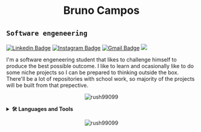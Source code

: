 <h1 align="center">Bruno Campos</h1>

## **`Software engeneering`**

[![Linkedin Badge](https://img.shields.io/badge/-Bruno_Campos-blue?style=flat&logo=Linkedin&logoColor=white&link=https://www.linkedin.com/in/rush99099/)](https://www.linkedin.com/in/rush99099/)
[![Instagram Badge](https://img.shields.io/badge/-@kampoos68-purple?style=flat&logo=instagram&logoColor=white&link=https://instagram.com/_jessicaalim/)](https://instagram.com/kampoos68)
[![Gmail Badge](https://img.shields.io/badge/-brunogcc02-c14438?style=flat&logo=Gmail&logoColor=white&link=mailto:brunogcc02@gmail.com)](mailto:brunogcc02@gmail.com)
![](https://visitor-badge.glitch.me/badge?page_id=rush99099.rush99099&left_color=orange&right_color=orange)

I'm a software engeneering student that likes to challenge himself
to produce the best possible outcome. I like to learn and ocasionally
like to do some niche projects so I can be prepared to thinking outside
the box. There'll be a lot of repositories with school work, so majority 
of the projects will be built from that prepective.

<p align="center">
    <img src="https://github-readme-stats.vercel.app/api?username=rush99099&show_icons=true&theme=gotham" alt="rush99099" />

<details>
    <summary><b>🛠️ Languages and Tools</b></summary>
    <br/>
    <p align = "left">
        <a href="https://www.cprogramming.com/" target="_blank"> 
            <img src="https://raw.githubusercontent.com/devicons/devicon/master/icons/c/c-original.svg" alt="c" width="40" height="40"/> </a>
        <a href="https://git-scm.com/" target="_blank"> 
            <img src="https://www.vectorlogo.zone/logos/git-scm/git-scm-icon.svg" alt="git" width="40" height="40"/> </a>
        <a href="https://www.python.org" target="_blank"> 
            <img src="https://raw.githubusercontent.com/devicons/devicon/master/icons/python/python-original.svg" alt="python" width="40" height="40"/> </a>
        <a href="https://www.haskell.org>" target="_blank"> 
            <img src="https://cdn.jsdelivr.net/gh/devicons/devicon/icons/haskell/haskell-original.svg" alt="haskell" width="40" height="40"/> </a>
        <a href="https://www.arduino.cc/" target="_blank"> 
            <img src="https://cdn.jsdelivr.net/gh/devicons/devicon/icons/arduino/arduino-original.svg" alt="arduino" width="40" height="40"/> </a>
        <a href="https://www.gnu.org/software/bash/" target="_blank"> 
            <img src="https://cdn.jsdelivr.net/gh/devicons/devicon/icons/bash/bash-original.svg" alt="bash" width="40" height="40"/> </a>
        <a href="https://www.mathworks.com/products/matlab.html" target="_blank">
            <img src="https://cdn.jsdelivr.net/gh/devicons/devicon/icons/matlab/matlab-original.svg" alt="matlab" width="40" height="40"/> </a>
        <a href="https://www.markdownguide.org/" target="_blank">
            <img src="https://cdn.jsdelivr.net/gh/devicons/devicon/icons/markdown/markdown-original.svg" alt="markdown" width="40" height="40"/> </a>
    </br>
</details>

<p align="center">
    <img src="https://github-readme-stats.vercel.app/api/top-langs/?username=rush99099&show_icons=true&theme=gotham" alt="rush99099"